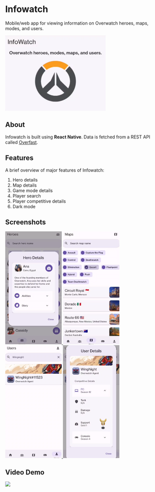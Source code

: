 # Infowatch

Mobile/web app for viewing information on Overwatch heroes, maps, modes, and users.

<img src="./media/screenshot1.png" height=240px>

## About

Infowatch is built using **React Native**. Data is fetched from a REST API called [Overfast](https://overfast-api.tekrop.fr/).

## Features

A brief overview of major features of Infowatch:

1. Hero details
2. Map details
3. Game mode details
4. Player search
5. Player competitive details
6. Dark mode

<!-- ### Hero details

### Map details

### Game mode details -->

## Screenshots

<a href="">
    <img src="./media/screenshot2.png" height=360px>
</a>
<a href="">
    <img src="./media/screenshot3.png" height=360px>
</a>
<a href="">
    <img src="./media/screenshot4.png" height=360px>
</a>
<a href="">
    <img src="./media/screenshot5.png" height=360px>
</a>

## Video Demo

<img src="./media/video.gif" height=480px>
<!-- <video width="270" height="540" controls>
  <source src="https://github.com/ThaiDuongVu/infowatch/raw/refs/heads/main/media/video.mp4" type="video/mp4">
</video> -->
<!-- <iframe src="https://drive.google.com/file/d/1ESJuyyGHkHCW_TDi_V_7zhWMJPRmYQub/preview" width="640" height="480" allow="autoplay"></iframe> -->
